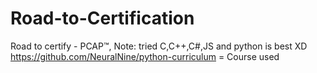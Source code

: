 # Road-to-Certification
Road to certify - PCAP™, Note: tried C,C++,C#,JS and python is best XD
https://github.com/NeuralNine/python-curriculum = Course used


